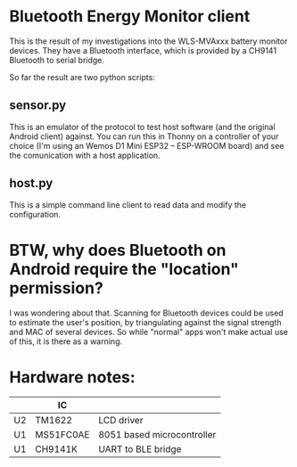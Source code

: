 # Bluetooth Energy Monitor client
This is the result of my investigations into the WLS-MVAxxx battery monitor devices. They have a Bluetooth interface, which is provided by a CH9141 Bluetooth to serial bridge.

So far the result are two python scripts:

## sensor.py
This is an emulator of the protocol to test host software (and the original Android client) against.
You can run this in Thonny on a controller of your choice (I'm using an Wemos D1 Mini ESP32 – ESP-WROOM board) and see the comunication with a host application.

## host.py
This is a simple command line client to read data and modify the configuration.

# BTW, why does Bluetooth on Android require the "location" permission?
I was wondering about that. Scanning for Bluetooth devices could be used to estimate the user's position, by triangulating
against the signal strength and MAC of several devices. So while "normal" apps won't make actual use of this, it is there as a warning.

# Hardware notes:
|  |IC       |                        |
|--|---------|------------------------|
|U2|TM1622   |LCD driver                |
|U1|MS51FC0AE|8051 based microcontroller|
|U1|CH9141K  |UART to BLE bridge        |

